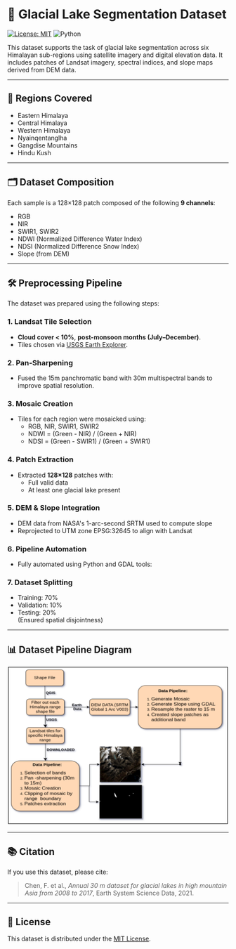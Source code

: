 # 🧊 Glacial Lake Segmentation Dataset

[![License: MIT](https://img.shields.io/badge/License-MIT-blue.svg)](../LICENSE)
![Python](https://img.shields.io/badge/python-3.8+-blue.svg)

This dataset supports the task of glacial lake segmentation across six Himalayan sub-regions using satellite imagery and digital elevation data. It includes patches of Landsat imagery, spectral indices, and slope maps derived from DEM data.

---

## 📍 Regions Covered

- Eastern Himalaya
- Central Himalaya
- Western Himalaya
- Nyainqentanglha
- Gangdise Mountains
- Hindu Kush

---

## 🗂 Dataset Composition

Each sample is a 128×128 patch composed of the following **9 channels**:

- RGB
- NIR
- SWIR1, SWIR2
- NDWI (Normalized Difference Water Index)
- NDSI (Normalized Difference Snow Index)
- Slope (from DEM)

---

## 🛠 Preprocessing Pipeline

The dataset was prepared using the following steps:

### 1. **Landsat Tile Selection**
- **Cloud cover < 10%**, **post-monsoon months (July–December)**.
- Tiles chosen via [USGS Earth Explorer](https://earthexplorer.usgs.gov/).

### 2. **Pan-Sharpening**
- Fused the 15m panchromatic band with 30m multispectral bands to improve spatial resolution.

### 3. **Mosaic Creation**
- Tiles for each region were mosaicked using:
  - RGB, NIR, SWIR1, SWIR2
  - NDWI = (Green - NIR) / (Green + NIR)
  - NDSI = (Green - SWIR1) / (Green + SWIR1)

### 4. **Patch Extraction**
- Extracted **128×128** patches with:
  - Full valid data
  - At least one glacial lake present

### 5. **DEM & Slope Integration**
- DEM data from NASA's 1-arc-second SRTM used to compute slope
- Reprojected to UTM zone EPSG:32645 to align with Landsat

### 6. **Pipeline Automation**
- Fully automated using Python and GDAL tools:
  
### 7. **Dataset Splitting**
- Training: 70%
- Validation: 10%
- Testing: 20%  
(Ensured spatial disjointness)

---

## 📊 Dataset Pipeline Diagram

![Preprocessing Pipeline](../images/pipeline.png)

---

## 📚 Citation

If you use this dataset, please cite:

> Chen, F. et al., *Annual 30 m dataset for glacial lakes in high mountain Asia from 2008 to 2017*, Earth System Science Data, 2021.

---

## 📄 License

This dataset is distributed under the [MIT License](../LICENSE).

